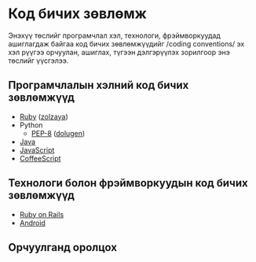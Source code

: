 Код бичих зөвлөмж
=================

Энэхүү төслийг програмчлал хэл, технологи, фрэймворкуудад ашиглагдаж байгаа код бичих зөвлөмжүүдийг /coding conventions/
эх хэл рүүгээ орчуулан, ашиглах, түгээн дэлгэрүүлэх зорилгоор энэ төслийг үүсгэлээ.

## Програмчлалын хэлний код бичих зөвлөмжүүд
* [Ruby](https://github.com/zolzaya/coding_conventions/blob/master/ruby/ruby.md) ([zolzaya](https://github.com/zolzaya))
* Python
  - [PEP-8](https://github.com/python-mongolia/py-mn/blob/master/peps/pep-0008.rst) ([dolugen](https://github.com/dolugen))
* [Java](https://github.com/zolzaya/coding_conventions/blob/master/java/java.md)
* [JavaScript](https://github.com/zolzaya/coding_conventions/blob/master/javascript/javascript.md)
* [CoffeeScript](https://github.com/zolzaya/coding_conventions/blob/master/javascript/coffeescript.md)

## Технологи болон фрэймворкуудын код бичих зөвлөмжүүд
* [Ruby on Rails](https://github.com/zolzaya/coding_conventions/blob/master/ruby/rails.md)
* [Android](https://github.com/zolzaya/coding_conventions/blob/master/java/android.md)

## Орчуулганд оролцох

